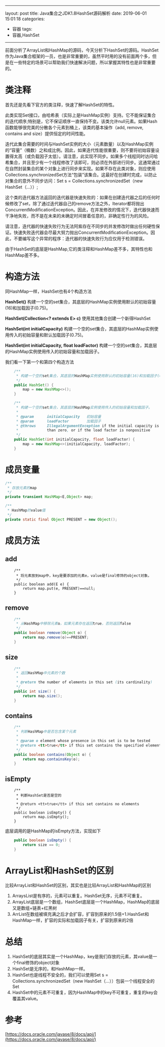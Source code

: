 
---
layout: post
title: Java集合之JDK1.8HashSet源码解析
date: 2019-06-01 15:01:18
categories: 
  - 容器
tags:
  - 容器,HashSet
---

前面分析了ArrayList和HashMap的源码，今天分析下HashSet的源码。HashSet作为Java集合框架的一员，也是非常重要的，虽然平时用的没有前面两个多，但是在一些特定的场景可以帮助我们快速解决问题，所以掌握其特性也是非常重要的。

# 类注释

首先还是先看下官方的类注释，快速了解HashSet的特性。

此类实现Set接口，由哈希表（实际上是HashMap实例）支持。它不能保证集合的迭代顺序;特别是，它不保证顺序一直保持不变。该类允许null元素。如果Hash函数能够很完美的分散各个元素到桶上，该类的基本操作（add, remove, contains and size）提供恒定的时间性能。

迭代此集合需要的时间与HashSet实例的大小（元素数量）以及HashMap实例的“容量”（桶数）之和成比例。因此，如果迭代性能很重要，则不要将初始容量设置得太高（或负载因子太低）。请注意，此实现不同步。如果多个线程同时访问哈希集合，并且至少有一个线程修改了该即可，则必须在外部进行同步。这通常通过在自然封装集合的某个对象上进行同步来实现。如果不存在此类对象，则应使用Collections.synchronizedSet方法“包装”该集合。这最好在创建时完成，以防止对集合的意外不同步访问：Set s = Collections.synchronizedSet（new HashSet（...））;

这个类的迭代器方法返回的迭代器是快速失败的：如果在创建迭代器之后的任何时候修改了set，​​除了通过迭代器自己的remove方法之外，Iterator都将抛出ConcurrentModificationException。因此，在并发修改的情况下，迭代器快速而干净地失败，而不是在未来的未确定时间冒着任意的，非确定性行为的风险。

请注意，迭代器的快速失败行为无法阿紫存在不同步的并发修改时做出任何硬性保证。快速失败迭代器会尽最大努力抛出ConcurrentModificationException。因此，不要编写这个异常的程序：迭代器的快速失败行为应仅用于检测错误。

由于HashSet的底层是HashMap,它的类注释和HashMap差不多，其特性也和HashMap差不多。

# 构造方法

同HashMap一样，HashSet也有4个构造方法

**HashSet()**
构建一个空的set集合，其底层的HashMap实例使用默认的初始容量(16)和加载因子(0.75)。

**HashSet(Collection<? extends E> c)**
使用其他集合创建一个新得HashSet

**HashSet(int initialCapacity)**
构建一个空的set集合，其底层的HashMap实例使用传入的初始容量和默认加载因子(0.75)。

**HashSet(int initialCapacity, float loadFactor)**
构建一个空的set集合，其底层的HashMap实例使用传入的初始容量和加载因子。

我们看一下第一个和第四个构造方法

```java
    /**
     * 构建一个空的set集合，其底层的HashMap实例使用默认的初始容量(16)和加载因子(0.75)。
     */
    public HashSet() {
        map = new HashMap<>();
    }

```

```java
    /**
     * 构建一个空的set集合，其底层的HashMap实例使用传入的初始容量和加载因子。
     *
     * @param      initialCapacity   初始容量
     * @param      loadFactor        加载因子
     * @throws     IllegalArgumentException if the initial capacity is less
     *             than zero, or if the load factor is nonpositive
     */
    public HashSet(int initialCapacity, float loadFactor) {
        map = new HashMap<>(initialCapacity, loadFactor);
    }

```

# 成员变量

```java
/**
 * 存放元素的map
 */
private transient HashMap<E,Object> map;

/**
 * HashMap的value值
 */
private static final Object PRESENT = new Object();
```

# 成员方法
## add

```
    /**
     * 将元素放到map中，key是要添加的元素e，value是final修饰的object对象。
     */
    public boolean add(E e) {
        return map.put(e, PRESENT)==null;
    }

```

## remove

```java
    /**
     * 从HashMap中移除元素o，如果元素存在返回true，否则返回false
     */
    public boolean remove(Object o) {
        return map.remove(o)==PRESENT;
    }

```

## size

```java
    /**
     * 返回HashMap中元素的个数
     *
     * @return the number of elements in this set (its cardinality)
     */
    public int size() {
        return map.size();
    }

```

## contains

```java
    /**
     * 判断HashMap中是否包含某个元素
     *
     * @param o element whose presence in this set is to be tested
     * @return <tt>true</tt> if this set contains the specified element
     */
    public boolean contains(Object o) {
        return map.containsKey(o);
    }

```

## isEmpty

```
    /**
     * 判断HashSet是否是空的
     *
     * @return <tt>true</tt> if this set contains no elements
     */
    public boolean isEmpty() {
        return map.isEmpty();
    }

```

底层调用的是HashMap的isEmpty方法，实现如下

```java
    public boolean isEmpty() {
        return size == 0;
    }
```

# ArrayList和HashSet的区别
比较ArrayList和HashSet的区别，其实也是比较ArrayList和HashMap的区别

1. ArraysList是有序的，元素可以重复。HashSet无序，元素不可重复。
2. ArrayList底层是一个数组，HashSet底层是一个HashMap，HashMap的底层又是数组+链表+红黑树
3. ArrList在数组被填充满之后才会扩容，扩容到原来的1.5倍+1.HashSet和HashMap一样，扩容的实际和加载因子有关，扩容到原来的2倍


# 总结
1. HashSet的底层其实是一个HashMap，key是我们存放的元素，其value是一个final修饰的object对象
2. HashSet是无序的，和HashMap一样。
3. HashSet也是线程不安全的，我们可以使用Set s = Collections.synchronizedSet（new HashSet（...））包装一个线程安全的Set
4. HashSet中的元素不可重复，因为HashMap中的key不可重复，重复的key会覆盖其value。


# 参考
[https://docs.oracle.com/javase/8/docs/api/](https://docs.oracle.com/javase/8/docs/api/)

